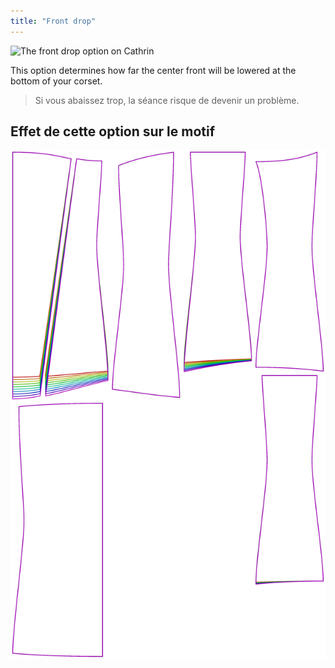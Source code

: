 ```yaml
---
title: "Front drop"
---
```


![The front drop option on Cathrin](./frontdrop.svg)

This option determines how far the center front will be lowered at the bottom of your corset.

> Si vous abaissez trop, la séance risque de devenir un problème.

## Effet de cette option sur le motif

![This image shows the effect of this option by superimposing several variants that have a different value for this option](cathrin_frontdrop_sample.svg "Effect of this option on the pattern")
